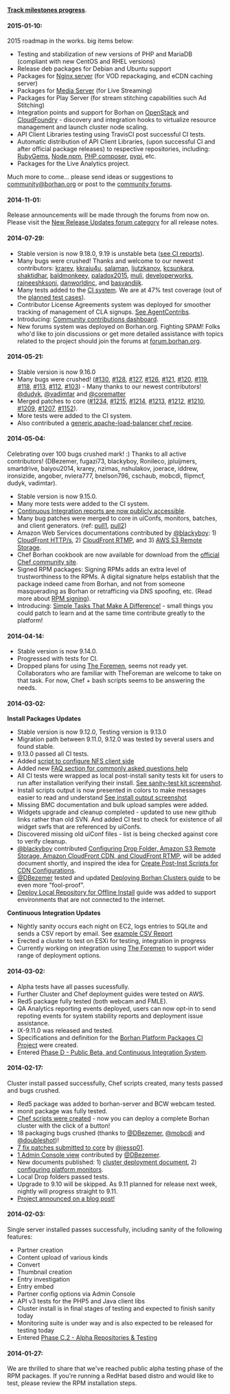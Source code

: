 **[Track milestones progress](https://github.com/borhan/platform-install-packages/issues/milestones)**.

#### 2015-01-10:

2015 roadmap in the works. big items below:

+ Testing and stabilization of new versions of PHP and MariaDB (compliant with new CentOS and RHEL versions)
+ Release deb packages for Debian and Ubuntu support
+ Packages for [Nginx server](https://github.com/borhan/nginx-vod-module) (for VOD repackaging, and eCDN caching server)
+ Packages for [Media Server](https://github.com/borhan/media-server) (for Live Streaming)
+ Packages for Play Server (for stream stitching capabilities such Ad Stitching)
+ Integration points and support for Borhan on [OpenStack](http://www.openstack.org/) and [CloudFoundry](http://www.cloudfoundry.org) - discovery and integration hooks to virtualize resource management and launch cluster node scaling.
+ API Client Libraries testing using TravisCI post successful CI tests. 
+ Automatic distribution of API Client Libraries, (upon successful CI and after official package releases) to respective repositories, including: [RubyGems](http://rubygems.org), [Node npm](https://www.npmjs.org), [PHP composer](https://getcomposer.org), [pypi](https://pypi.python.org), etc.
+ Packages for the Live Analytics project. 

Much more to come... please send ideas or suggestions to community@borhan.org or post to the [community forums](http://forum.borhan.org).

#### 2014-11-01:

Release announcements will be made through the forums from now on.
Please visit the [New Release Updates forum category](http://forum.borhan.org/category/new-release-updates) for all release notes.

#### 2014-07-29:

+ Stable version is now 9.18.0, 9.19 is unstable beta ([see CI reports](http://installrepo.borhan.org/reports/ci/)). 
+ Many bugs were crushed! Thanks and welcome to our newest contributors: [krarey](https://github.com/krarey), [kkraju4u](https://github.com/kkraju4u), [salaman](https://github.com/salaman), [ljutzkanov](https://github.com/ljutzkanov), [kcsunkara](https://github.com/kcsunkara), [shaktidhar](https://github.com/shaktidhar), [baldmonkeey](https://github.com/baldmonkeey), [paladox2015](https://github.com/paladox2015), [muli](https://github.com/muli), [developerworks](https://github.com/developerworks), [rajneeshksoni](https://github.com/rajneeshksoni), [danworldinc](https://github.com/danworldinc), and [basvandijk](https://github.com/basvandijk).
+ Many tests added to the [CI system](https://github.com/borhan/platform-continuous-integration). We are at 47% test coverage (out of the [planned test cases](https://github.com/borhan/platform-continuous-integration/blob/master/README.md#the-test-suites)).
+ Contributor License Agreements system was deployed for smoother tracking of management of CLA signups. [See AgentContribs](http://agentcontribs.borhan.org/).
+ Introducing: [Community contributions dashboard](http://agentcontribs.borhan.org:8080/). 
+ New forums system was deployed on Borhan.org. Fighting SPAM! Folks who'd like to join discussions or get more detailed assistance with topics related to the project should join the forums at [forum.borhan.org](http://forum.borhan.org).


#### 2014-05-21:

+ Stable version is now 9.16.0
+ Many bugs were crushed! ([#130](https://github.com/borhan/platform-install-packages/pull/130), [#128](https://github.com/borhan/platform-install-packages/pull/128), [#127](https://github.com/borhan/platform-install-packages/pull/127), [#126](https://github.com/borhan/platform-install-packages/pull/126), [#121](https://github.com/borhan/platform-install-packages/pull/121), [#120](https://github.com/borhan/platform-install-packages/pull/120), [#119](https://github.com/borhan/platform-install-packages/pull/119), [#118](https://github.com/borhan/platform-install-packages/pull/118), [#113](https://github.com/borhan/platform-install-packages/pull/113), [#112](https://github.com/borhan/platform-install-packages/pull/112), [#103](https://github.com/borhan/platform-install-packages/pull/103)) - Many thanks to our newest contributors! [@dudyk](https://github.com/dudyk), [@vadimtar](https://github.com/vadimtar) and [@corematter](https://github.com/corematter)
+ Merged patches to core ([#1234](https://github.com/borhan/server/pull/1234), [#1215](https://github.com/borhan/server/pull/1215), [#1214](https://github.com/borhan/server/pull/1214), [#1213](https://github.com/borhan/server/pull/1213), [#1212](https://github.com/borhan/server/pull/1212), [#1210](https://github.com/borhan/server/pull/1210), [#1209](https://github.com/borhan/server/pull/1209), [#1207](https://github.com/borhan/server/pull/1207), [#1152](https://github.com/borhan/server/pull/1152)).
+ More tests were added to the CI system.
+ Also contributed a [generic apache-load-balancer chef recipe](http://community.opscode.com/cookbooks/apache_load_balancer).


#### 2014-05-04:

Celebrating over 100 bugs crushed mark! :) Thanks to all active contributors! (DBezemer, fugazi73, blackyboy, Ronileco, jpluijmers, smartdrive, baiyou2014, krarey, nzimas, nshulakov, joerace, iddrew, ironsizide, angober, nviera777, bnelson796, cschaub, mobcdi, flipmcf, dudyk, vadimtar).   

+ Stable version is now 9.15.0.
+ Many more tests were added to the CI system.
+ [Continuous Integration reports are now publicly accessible](http://installrepo.borhan.org/reports/ci/). 
+ Many bug patches were merged to core in uiConfs, monitors, batches, and client generators. (ref: [pull1](https://github.com/jessp01/server/compare/borhan:master...master), [pull2](https://github.com/borhan/server/commit/3cfacf04d48640d63cc6080592ffcc1270da82a3))
+ Amazon Web Services documentations contributed by [@blackyboy](https://github.com/blackyboy): 1) [CloudFront HTTP/s](https://github.com/borhan/platform-install-packages/blob/master/doc/setting-up-amazon-cloudfront-cdn-http-https.md), 2) [CloudFront RTMP](https://github.com/borhan/platform-install-packages/blob/master/doc/setting-up-amazon-cloudfront-cdn-rtmp.md), and 3) [AWS S3 Remote Storage](https://github.com/borhan/platform-install-packages/blob/master/doc/setup-amazon-S3-remote-storage.md).
+ Chef Borhan cookbook are now available for download from the [official Chef community site](http://community.opscode.com/cookbooks/borhan). 
+ Signed RPM packages: Signing RPMs adds an extra level of trustworthiness to the RPMs. A digital signature helps establish that the package indeed came from Borhan, and not from someone masquerading as Borhan or retrafficing via DNS spoofing, etc. (Read more about [RPM signing](http://docs.fedoraproject.org/en-US/Fedora_Draft_Documentation/0.1/html/RPM_Guide/ch11s04.html)). 
+ Introducing: [Simple Tasks That Make A Difference!](https://github.com/borhan/platform-install-packages/blob/master/doc/tasks.md) - small things you could patch to learn and at the same time contribute greatly to the platform!


#### 2014-04-14:

+ Stable version is now 9.14.0.
+ Progressed with tests for CI.
+ Dropped plans for using [The Foremen](http://www.theforeman.org/), seems not ready yet. Collaborators who are familiar with TheForeman are welcome to take on that task. For now, Chef + bash scripts seems to be answering the needs.

#### 2014-03-02:

**Install Packages Updates**

+ Stable version is now 9.12.0, Testing version is 9.13.0
+ Migration path between 9.11.0, 9.12.0 was tested by several users and found stable. 
+ 9.13.0 passed all CI tests.
+ Added [script to configure NFS client side](https://github.com/borhan/platform-install-packages/blob/master/RPM/scripts/postinst/borhan-nfs-client-config.sh)
+ Added new [FAQ section for commonly asked questions help](https://github.com/borhan/platform-install-packages/blob/master/doc/borhan-packages-faq.md)
+ All CI tests were wrapped as local post-install sanity tests kit for users to run after installation verifying their install. [See sanity-test kit screenshot](https://raw.githubusercontent.com/borhan/platform-install-packages/master/doc/post-inst-sanity-tests-output.png).
+ Install scripts output is now presented in colors to make messages easier to read and understand [See install output screenshot](https://raw.githubusercontent.com/borhan/platform-install-packages/master/doc/rpm_install_console_colors.png)
+ Missing BMC documentation and bulk upload samples were added.
+ Widgets upgrade and cleanup completed - updated to use new github links rather than old SVN. And added CI test to check for existence of all widget swfs that are referenced by uiConfs.
+ Discovered missing old uiConf files - list is being checked against core to verify cleanup.
+ [@blackyboy](https://github.com/blackyboy) contributed [Configuring Drop Folder, Amazon S3 Remote Storage, Amazon CloudFront CDN, and CloudFront RTMP](https://github.com/borhan/platform-install-packages/issues/61#issuecomment-38462301), will be added document shortly, and inspired the idea for [Create Post-Inst Scripts for CDN Configurations](https://github.com/borhan/platform-install-packages/issues/80).
+ [@DBezemer](https://github.com/DBezemer) tested and updated [Deploying Borhan Clusters guide](https://github.com/borhan/platform-install-packages/blob/master/doc/rpm-cluster-deployment-instructions.md) to be even more "fool-proof".
+ [Deploy Local Repository for Offline Install](https://github.com/borhan/platform-install-packages/blob/master/doc/deploy-local-rpm-repo-offline-install.md) guide was added to support environments that are not connected to the internet. 

**Continuous Integration Updates**

+ Nightly sanity occurs each night on EC2, logs entries to SQLite and sends a CSV report by email. See [example CSV Report](https://github.com/borhan/platform-install-packages/blob/master/doc/ci_example_csv_report.csv)
+ Erected a cluster to test on ESXi for testing, integration in progress
+ Currently working on integration using [The Foremen](http://www.theforeman.org/) to support wider range of deployment options.

#### 2014-03-02:

+ Alpha tests have all passes sucessfully. 
+ Further Cluster and Chef deployment guides were tested on AWS.
+ Red5 package fully tested (both webcam and FMLE).
+ QA Analytics reporting events deployed, users can now opt-in to send repoting events for system stability reports and deployment issue assistance.
+ IX-9.11.0 was released and tested.
+ Specifications and definition for the [Borhan Platform Packages CI Project](https://github.com/borhan/platform-continuous-integration) were created.
+ Entered [Phase D - Public Beta, and Continuous Integration System](http://borhan.github.io/platform-install-packages/#phase-d).
   
#### 2014-02-17:
Cluster install passed successfully, Chef scripts created, many tests passed and bugs crushed.

+ Red5 package was added to borhan-server and BCW webcam tested.
+ monit package was fully tested.
+ [Chef scripts were created](https://github.com/borhan/platform-install-packages/tree/master/RPM/chef-repo) - now you can deploy a complete Borhan cluster with the click of a button!
+ 18 packaging bugs crushed (thanks to [@DBezemer](https://github.com/DBezemer), [@mobcdi](https://github.com/mobcdi) and [@doubleshot](https://github.com/doubleshot))!
+ [7 fix patches submitted to core](https://github.com/borhan/server/pull/871) by [@jessp01](https://github.com/jessp01).
+ [1 Admin Console view](https://github.com/borhan/server/pull/872 ) contributed by  [@DBezemer](https://github.com/DBezemer).
+ New documents published: 1) [cluster deployment document](http://bit.ly/kipp-cluster-yum), 2) [configuring platform monitors](http://bit.ly/kipp-monitoring).
+ Local Drop folders passed tests.
+ Upgrade to 9.10 will be skipped. As 9.11 planned for release next week, nightly will progress straight to 9.11.
+ [Project announced on a blog post!](http://blog.borhan.org/introducing-kipp-borhan-install-made-simple)

#### 2014-02-03:
Single server installed passes successfully, including sanity of the following features:   

+ Partner creation
+ Content upload of various kinds
+ Convert
+ Thumbnail creation
+ Entry investigation
+ Entry embed
+ Partner config options via Admin Console
+ API v3 tests for the PHP5 and Java client libs
+ Cluster install is in final stages of testing and expected to finish sanity today
+ Monitoring suite is under way and is also expected to be released for testing today
+ Entered [Phase C.2 - Alpha Repositories & Testing](http://borhan.github.io/platform-install-packages/#phase-c2)
      
#### 2014-01-27:
We are thrilled to share that we've reached public alpha testing phase of the RPM packages.
If you're running a RedHat based distro and would like to test, please review the RPM installation steps.
